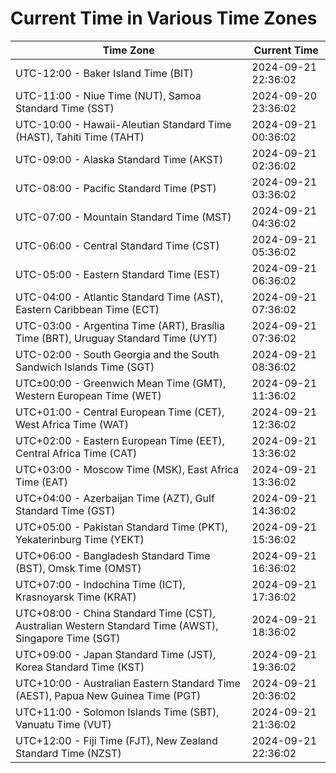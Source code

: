 # Current Time in Various Time Zones

| Time Zone | Current Time |
|-----------|--------------|
| UTC-12:00 - Baker Island Time (BIT) | 2024-09-21 22:36:02 |
| UTC-11:00 - Niue Time (NUT), Samoa Standard Time (SST) | 2024-09-20 23:36:02 |
| UTC-10:00 - Hawaii-Aleutian Standard Time (HAST), Tahiti Time (TAHT) | 2024-09-21 00:36:02 |
| UTC-09:00 - Alaska Standard Time (AKST) | 2024-09-21 02:36:02 |
| UTC-08:00 - Pacific Standard Time (PST) | 2024-09-21 03:36:02 |
| UTC-07:00 - Mountain Standard Time (MST) | 2024-09-21 04:36:02 |
| UTC-06:00 - Central Standard Time (CST) | 2024-09-21 05:36:02 |
| UTC-05:00 - Eastern Standard Time (EST) | 2024-09-21 06:36:02 |
| UTC-04:00 - Atlantic Standard Time (AST), Eastern Caribbean Time (ECT) | 2024-09-21 07:36:02 |
| UTC-03:00 - Argentina Time (ART), Brasília Time (BRT), Uruguay Standard Time (UYT) | 2024-09-21 07:36:02 |
| UTC-02:00 - South Georgia and the South Sandwich Islands Time (SGT) | 2024-09-21 08:36:02 |
| UTC±00:00 - Greenwich Mean Time (GMT), Western European Time (WET) | 2024-09-21 11:36:02 |
| UTC+01:00 - Central European Time (CET), West Africa Time (WAT) | 2024-09-21 12:36:02 |
| UTC+02:00 - Eastern European Time (EET), Central Africa Time (CAT) | 2024-09-21 13:36:02 |
| UTC+03:00 - Moscow Time (MSK), East Africa Time (EAT) | 2024-09-21 13:36:02 |
| UTC+04:00 - Azerbaijan Time (AZT), Gulf Standard Time (GST) | 2024-09-21 14:36:02 |
| UTC+05:00 - Pakistan Standard Time (PKT), Yekaterinburg Time (YEKT) | 2024-09-21 15:36:02 |
| UTC+06:00 - Bangladesh Standard Time (BST), Omsk Time (OMST) | 2024-09-21 16:36:02 |
| UTC+07:00 - Indochina Time (ICT), Krasnoyarsk Time (KRAT) | 2024-09-21 17:36:02 |
| UTC+08:00 - China Standard Time (CST), Australian Western Standard Time (AWST), Singapore Time (SGT) | 2024-09-21 18:36:02 |
| UTC+09:00 - Japan Standard Time (JST), Korea Standard Time (KST) | 2024-09-21 19:36:02 |
| UTC+10:00 - Australian Eastern Standard Time (AEST), Papua New Guinea Time (PGT) | 2024-09-21 20:36:02 |
| UTC+11:00 - Solomon Islands Time (SBT), Vanuatu Time (VUT) | 2024-09-21 21:36:02 |
| UTC+12:00 - Fiji Time (FJT), New Zealand Standard Time (NZST) | 2024-09-21 22:36:02 |
